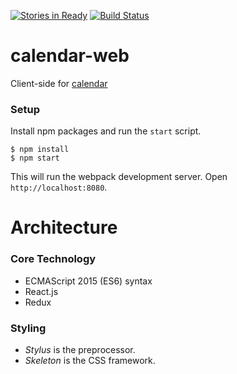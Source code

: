 
[![Stories in Ready](https://badge.waffle.io/ADI-Labs/calendar-web.png?label=ready&title=Ready)](https://waffle.io/ADI-Labs/calendar-web)
[![Build Status](https://travis-ci.org/ADI-Labs/calendar-web.svg?branch=master)](https://travis-ci.org/ADI-Labs/calendar-web)

# calendar-web
Client-side for [calendar](https://github.com/ADI-Labs/calendar)

### Setup

Install npm packages and run the `start` script.

```
$ npm install
$ npm start
```

This will run the webpack development server. Open `http://localhost:8080`.

# Architecture

### Core Technology
 - ECMAScript 2015 (ES6) syntax
 - React.js
 - Redux

### Styling
 - *Stylus* is the preprocessor.
 - *Skeleton* is the CSS framework.
